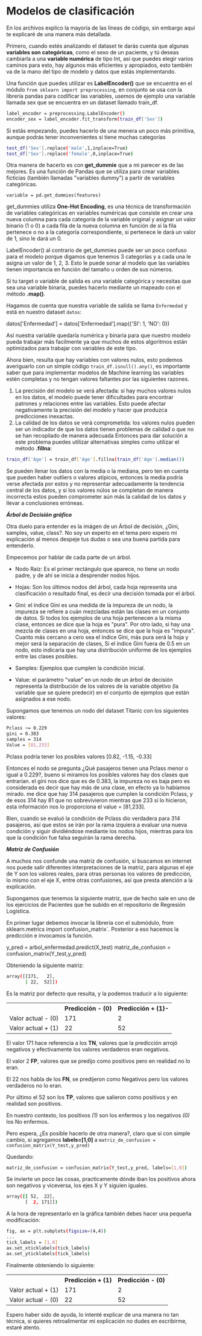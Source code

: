 # Modelos de clasificación

En los archivos explico la mayoría de las líneas de código, sin embargo aquí te explicaré de una manera más detallada.

Primero, cuando estés analizando el dataset te darás cuenta que algunas **variables son categóricas**, como el sexo de un paciente, y tú deseas cambiarla a una **variable numérica** de tipo Int, así que puedes elegir varios caminos para esto, hay algunos más eficientes y apropiados, esto también va de la mano del tipo de modelo y datos que estás implementando.

Una función que puedes utilizar es **LabelEncoder()** que se encuentra en el módulo `from sklearn import preprocessing`, en conjunto se usa con la librería pandas para codificar las variables, usemos de ejemplo una variable llamada sex que se encuentra en un dataset llamado train_df.

```sh
label_encoder = preprocessing.LabelEncoder()
encoder_sex = label_encoder.fit_transform(train_df['Sex'])
```

Si estás empezando, puedes hacerlo de una menera un poco más primitiva, aunque podrás tener inconvenientes si tiene muchas categorías

```sh
test_df['Sex'].replace('male',1,inplace=True)
test_df['Sex'].replace('female',0,inplace=True)
```

Otra manera de hacerlo es con **get_dummie** que a mi parecer es de las mejores. Es una función de Pandas que se utiliza para crear variables ficticias (también llamadas "variables dummy") a partir de variables categóricas.

`variable = pd.get_dummies(features)`

get_dummies utiliza **One-Hot Encoding**, es una técnica de transformación de variables categóricas en variables numéricas que consiste en crear una nueva columna para cada categoría de la variable original y asignar un valor binario (1 o 0) a cada fila de la nueva columna en función de si la fila pertenece o no a la categoría correspondiente, si pertenece le dará un valor de 1, sino le dará un 0.

LabelEncoder() al contrario de get_dummies puede ser un poco confuso para el modelo porque digamos que tenemos 3 categorías y a cada una le asigna un valor de 1, 2, 3. Esto le puede sonar al modelo que las variables tienen importancia en función del tamaño u orden de sus números.

Si tu target o variable de salida es una variable categórica y necesitas que sea una variable binaria, puedes hacerlo mediante un mapeado con el método **.map()**.

Hagamos de cuenta que nuestra variable de salida se llama `Enfermedad` y está en nuestro dataset `datos`:

datos['Enfermedad'] = datos['Enfermedad'].map({'SI': 1, 'NO': 0})

Así nuestra variable quedaría numérica y binaria para que nuestro modelo pueda trabajar más facilmente ya que muchos de estos algoritmos están optimizados para trabajar con variables de este tipo.

Ahora bien, resulta que hay variables con valores nulos, esto podemos averiguarlo con un simple código `train_df.isnull().any()`, es importante saber que para implementar modelos de Machine learning las variables estén completas y no tengan valores faltantes por las siguientes razones.

1. La precisión del modelo se verá afectada: si hay muchos valores nulos en los datos, el modelo puede tener dificultades para encontrar patrones y relaciones entre las variables. Esto puede afectar negativamente la precisión del modelo y hacer que produzca predicciones inexactas.
2. La calidad de los datos se verá comprometida: los valores nulos pueden ser un indicador de que los datos tienen problemas de calidad o que no se han recopilado de manera adecuada
Entonces para dar solución a este problema puedes utilizar alternativas simples como utilizar el método **.fillna**: 

```sh
train_df['Age'] = train_df['Age'].fillna(train_df['Age'].median())
```

Se pueden llenar los datos con la media o la mediana, pero ten en cuenta que pueden haber outliers o valores atípicos, entonces la media podría verse afectada por estos y no representar adecuadamente la tendencia central de los datos, y si los valores núlos se completan de manera incorrecta estos pueden comprometer aún más la calidad de los datos y llevar a conclusiones erróneas.

***Árbol de Decisión gráfico***

Otra duelo para entender es la imágen de un Árbol de decisión, ¿Gini, samples, value, class?. No soy un experto en el tema pero espero mi explicación al menos despeje tus dudas o sea una buena partida para entenderlo.

Empecemos por hablar de cada parte de un árbol.

* Nodo Raiz: Es el primer rectángulo que aparece, no tiene un nodo padre, y de ahí se inicia a desprender nodos hijos.

* Hojas: Son los últimos nodos del árbol, cada hoja representa una clasificación o resultado final, es decir una decisión tomada por el árbol.

* Gini: el índice Gini es una medida de la impureza de un nodo, la impureza se refiere a cuán mezcladas están las clases en un conjunto de datos. Si todos los ejemplos de una hoja pertenecen a la misma clase, entonces se dice que la hoja es "pura". Por otro lado, si hay una mezcla de clases en una hoja, entonces se dice que la hoja es "impura". Cuanto más cercano a cero sea el índice Gini, más pura será la hoja y mejor será la separación de clases, Si el índice Gini fuera de 0.5 en un nodo, esto indicaría que hay una distribución uniforme de los ejemplos entre las clases posibles.

* Samples: Ejemplos que cumplen la condición inicial.

* Value: el parámetro "value" en un nodo de un árbol de decisión representa la distribución de los valores de la variable objetivo (la variable que se quiere predecir) en el conjunto de ejemplos que están asignados a ese nodo.

Supongamos que tenemos un nodo del dataset Titanic con los siguientes valores:

```sh
Pclass <= 0.229
gini = 0.383
samples = 314
Value = [81,233]
```

Pclass podría tener los posibles valores [0.82, -1.15, -0.33]

Entonces el nodo se pregunta ¿Qué pasajeros tienen una Pclass menor o igual a 0.229?, bueno si miramos los posibles valores hay dos clases que entrarían.
el gini nos dice que es de 0.383, la impureza no es baja pero es considerada es decir que hay más de una clase, en efecto ya lo habíamos mirado.
me dice que hay 314 pasajeros que cumplen la condición Pclass, y de esos 314 hay 81 que no sobrevivieron mientras que 233 sí lo hicieron, esta información nos lo proporciona el value = [81,233].

Bien, cuando se evaluó la condición de Pclass dio verdadera para 314 pasajeros, así que estos se irán por la rama izquiera a evaluar una nueva condición y siguir dividiéndose mediante los nodos hijos, mientras para los que la condición fue falsa seguirán la rama derecha.

***Matriz de Confusión***

A muchos nos confunde una matriz de confusión, si buscamos en internet nos puede salir diferentes interpretaciones de la matriz, para algunas el eje de Y son los valores reales, para otras personas los valores de predicción, lo mismo con el eje X, entre otras confusiones, así que presta atención a la explicación.

Supongamos que tenemos la siguiente matriz, que de hecho sale en uno de los ejercicios de Pacientes que he subido en el repositorio de Regresión Logística.

En primer lugar debemos invocar la libreria con el submódulo, from sklearn.metrics import confusion_matrix`.
Posterior a eso hacemos la predicción e invocamos la función.

y_pred = arbol_enfermedad.predict(X_test)
matriz_de_confusion = confusion_matrix(Y_test,y_pred)


Obteniendo la siguiente matriz:

```sh
array([[171,   2],
       [ 22,  52]])
```
Es la matriz por defecto que resulta, y la podemos traducir a lo siguiente:


<table>
    <tr>
        <th></th>
        <th>Predicción - (0) </th>
        <th>Predicción + (1)-</th>
    </tr>
    <tr>
        <td>Valor actual - (0)</td>
        <td>171</td>
        <td>2</td>
    </tr>
    <tr>
        <td>Valor actual + (1)</td>
        <td>22</td>
        <td>52</td>
    </tr>
</table>

El valor 171 hace referencia a los **TN**, valores que la predicción arrojó negativos y efectivamente los valores verdaderos eran negativos.

El valor 2 **FP**, valores que se predijo como positivos pero en realidad no lo eran.

El 22 nos habla de los **FN**, se predijeron como Negativos pero los valores verdaderos no lo eran.

Por último el 52 son los **TP**, valores que salieron como positivos y en realidad son positivos.

En nuestro contexto, los positivos *(1)* son los enfermos y los negativos *(0)* los No enfermos.

Pero espera, ¿Es posible hacerlo de otra manera?, claro que sí con simple cambio, si agregamos **labels=[1,0]** a `matriz_de_confusion = confusion_matrix(Y_test,y_pred)`

Quedando: 

```sh
matriz_de_confusion = confusion_matrix(Y_test,y_pred, labels=[1,0])
```
Se invierte un poco las cosas, practicamente dónde iban los positivos ahora son negativos y viceversa, los ejes X y Y siguien iguales.

```sh
array([[ 52,  22],
       [  2, 171]])
```

A la hora de representarlo en la gráfica también debes hacer una pequeña modificación:

```sh
fig, ax = plt.subplots(figsize=(4,4))
...
tick_labels = [1,0]
ax.set_xticklabels(tick_labels)
ax.set_yticklabels(tick_labels)
```
Finalmente obteniendo lo siguiente:

<table>
    <tr>
        <th></th>
        <th>Predicción + (1) </th>
        <th>Predicción - (0)</th>
    </tr>
    <tr>
        <td>Valor actual + (1)</td>
        <td>171</td>
        <td>2</td>
    </tr>
    <tr>
        <td>Valor actual - (0)</td>
        <td>22</td>
        <td>52</td>
    </tr>
</table>


Espero haber sido de ayuda, lo intenté explicar de una manera no tan técnica, si quieres retroalimentar mi explicación no dudes en escribirme, estaré atento.
